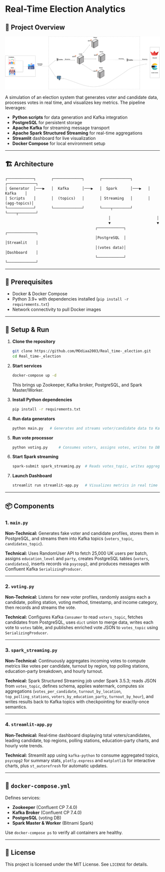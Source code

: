 # Real-Time Election Analytics


## 🌟 Project Overview
![Architecture Diagram](https://raw.githubusercontent.com/MOdiaa2003/Real_time-_election/e1f377aaed177694565b8479e22ea51d2546fb5f/images/arch.drawio%20(1).png)

A simulation of an election system that generates voter and candidate data, processes votes in real time, and visualizes key metrics. The pipeline leverages:

- **Python scripts** for data generation and Kafka integration
- **PostgreSQL** for persistent storage
- **Apache Kafka** for streaming message transport
- **Apache Spark Structured Streaming** for real-time aggregations
- **Streamlit** dashboard for live visualization
- **Docker Compose** for local environment setup

---

## 🏗️ Architecture

```text
┌────────────┐       ┌─────────────┐       ┌─────────────┐       ┌─────────────┐
│ Generator  │───▶   │  Kafka      │───▶   │  Spark      │───▶   │  Kafka    │
│ Scripts    │       │  (topics)   │       │ Streaming   │       │ (agg-topics)│
└────────────┘       └─────────────┘       └────┬────────┘       └────┬────────┘
                                               │                     │
                                               ▼                     ▼
                                         ┌────────────┐        ┌─────────────┐
                                         │PostgreSQL  │        │Streamlit    │
                                         │(votes data)│        │Dashboard    │
                                         └────────────┘        └─────────────┘
```

---

## 🧰 Prerequisites

- Docker & Docker Compose
- Python 3.9+ with dependencies installed (`pip install -r requirements.txt`)
- Network connectivity to pull Docker images

---

## 🚀 Setup & Run

1. **Clone the repository**
   ```bash
   git clone https://github.com/MOdiaa2003/Real_time-_election.git
   cd Real_time-_election
   ```

2. **Start services**
   ```bash
   docker-compose up -d
   ```
   This brings up Zookeeper, Kafka broker, PostgreSQL, and Spark Master/Worker.

3. **Install Python dependencies**
   ```bash
   pip install -r requirements.txt
   ```

4. **Run data generators**
   ```bash
   python main.py   # Generates and streams voter/candidate data to Kafka and PostgreSQL
   ```

5. **Run vote processor**
   ```bash
   python voting.py     # Consumes voters, assigns votes, writes to DB and Kafka
   ```

6. **Start Spark streaming**
   ```bash
   spark-submit spark_streaming.py  # Reads votes_topic, writes aggregations back to Kafka
   ```

7. **Launch Dashboard**
   ```bash
   streamlit run streamlit-app.py   # Visualizes metrics in real time
   ```

---

## 📦 Components

### 1. `main.py`
**Non-Technical:** Generates fake voter and candidate profiles, stores them in PostgreSQL, and streams them into Kafka topics (`voters_topic`, `candidates_topic`).

**Technical:** Uses RandomUser API to fetch 25,000 UK users per batch, assigns `education_level` and `party`, creates PostgreSQL tables (`voters`, `candidates`), inserts records via `psycopg2`, and produces messages with Confluent Kafka `SerializingProducer`.

---

### 2. `voting.py`
**Non-Technical:** Listens for new voter profiles, randomly assigns each a candidate, polling station, voting method, timestamp, and income category, then records and streams the vote.

**Technical:** Configures Kafka `Consumer` to read `voters_topic`, fetches candidates from PostgreSQL, uses `dict` union to merge data, writes each vote to `votes` table, and publishes enriched vote JSON to `votes_topic` using `SerializingProducer`.

---

### 3. `spark_streaming.py`
**Non-Technical:** Continuously aggregates incoming votes to compute metrics like votes per candidate, turnout by region, top polling stations, education-party breakdown, and hourly turnout.

**Technical:** Spark Structured Streaming job under Spark 3.5.3; reads JSON from `votes_topic`, defines schema, applies watermark, computes six aggregations (`votes_per_candidate`, `turnout_by_location`, `top_polling_stations`, `voters_by_education_party`, `turnout_by_hour`), and writes results back to Kafka topics with checkpointing for exactly-once semantics.

---

### 4. `streamlit-app.py`
**Non-Technical:** Real‑time dashboard displaying total voters/candidates, leading candidate, top regions, polling stations, education-party charts, and hourly vote trends.

**Technical:** Streamlit app using `kafka-python` to consume aggregated topics, `psycopg2` for summary stats, `plotly.express` and `matplotlib` for interactive charts, plus `st_autorefresh` for automatic updates.

---

## 🐳 `docker-compose.yml`

Defines services:
- **Zookeeper** (Confluent CP 7.4.0)
- **Kafka Broker** (Confluent CP 7.4.0)
- **PostgreSQL** (voting DB)
- **Spark Master & Worker** (Bitnami Spark)

Use `docker-compose ps` to verify all containers are healthy.

---

## 📄 License

This project is licensed under the MIT License. See `LICENSE` for details.


